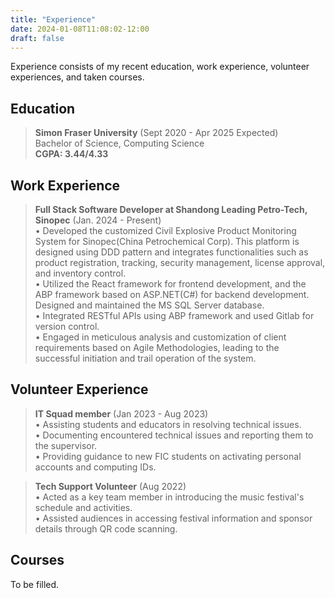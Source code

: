```yaml
---
title: "Experience"
date: 2024-01-08T11:08:02-12:00
draft: false
---
```


Experience consists of my recent education, work experience, volunteer experiences, and taken courses.

## Education

> **Simon Fraser University** (Sept 2020 - Apr 2025 Expected) <br>
> Bachelor of Science, Computing Science  <br>
> **CGPA: 3.44/4.33** <br>

## Work Experience

> **Full Stack Software Developer at Shandong Leading Petro-Tech, Sinopec** (Jan. 2024 - Present) <br>
> •  Developed the customized Civil Explosive Product Monitoring System for Sinopec(China Petrochemical Corp). This platform is designed using DDD pattern and integrates functionalities such as product registration, tracking, security management, license approval, and inventory control.<br>
> • Utilized the React framework for frontend development, and the ABP framework based on ASP.NET(C#) for backend development. Designed and maintained the MS SQL Server database.  <br>
> •  Integrated RESTful APIs using ABP framework and used Gitlab for version control. <br>
> •  Engaged in meticulous analysis and customization of client requirements based on Agile Methodologies, leading to the successful initiation and trail operation of the system. <br>

## Volunteer Experience
> **IT Squad member** (Jan 2023 - Aug 2023) <br>
> • Assisting students and educators in resolving technical issues.<br>
> • Documenting encountered technical issues and reporting them to the supervisor.<br>
> • Providing guidance to new FIC students on activating personal accounts and computing IDs. <br>

> **Tech Support Volunteer** (Aug 2022) <br>
> • Acted as a key team member in introducing the music festival's schedule and activities.  <br>
> • Assisted audiences in accessing festival information and sponsor details through QR code scanning. <br>
## Courses

To be filled.